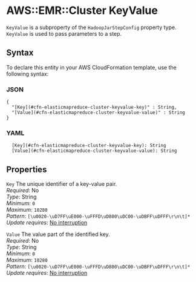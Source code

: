# AWS::EMR::Cluster KeyValue<a name="aws-properties-elasticmapreduce-cluster-keyvalue"></a>

`KeyValue` is a subproperty of the `HadoopJarStepConfig` property type\. `KeyValue` is used to pass parameters to a step\.

## Syntax<a name="aws-properties-elasticmapreduce-cluster-keyvalue-syntax"></a>

To declare this entity in your AWS CloudFormation template, use the following syntax:

### JSON<a name="aws-properties-elasticmapreduce-cluster-keyvalue-syntax.json"></a>

```
{
  "[Key](#cfn-elasticmapreduce-cluster-keyvalue-key)" : String,
  "[Value](#cfn-elasticmapreduce-cluster-keyvalue-value)" : String
}
```

### YAML<a name="aws-properties-elasticmapreduce-cluster-keyvalue-syntax.yaml"></a>

```
  [Key](#cfn-elasticmapreduce-cluster-keyvalue-key): String
  [Value](#cfn-elasticmapreduce-cluster-keyvalue-value): String
```

## Properties<a name="aws-properties-elasticmapreduce-cluster-keyvalue-properties"></a>

`Key` <a name="cfn-elasticmapreduce-cluster-keyvalue-key"></a>
The unique identifier of a key\-value pair\.  
_Required_: No  
_Type_: String  
_Minimum_: `0`  
_Maximum_: `10280`  
_Pattern_: `[\u0020-\uD7FF\uE000-\uFFFD\uD800\uDC00-\uDBFF\uDFFF\r\n\t]*`  
_Update requires_: [No interruption](https://docs.aws.amazon.com/AWSCloudFormation/latest/UserGuide/using-cfn-updating-stacks-update-behaviors.html#update-no-interrupt)

`Value` <a name="cfn-elasticmapreduce-cluster-keyvalue-value"></a>
The value part of the identified key\.  
_Required_: No  
_Type_: String  
_Minimum_: `0`  
_Maximum_: `10280`  
_Pattern_: `[\u0020-\uD7FF\uE000-\uFFFD\uD800\uDC00-\uDBFF\uDFFF\r\n\t]*`  
_Update requires_: [No interruption](https://docs.aws.amazon.com/AWSCloudFormation/latest/UserGuide/using-cfn-updating-stacks-update-behaviors.html#update-no-interrupt)
